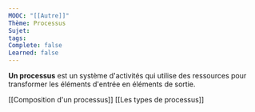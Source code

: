 ```yaml
---
MOOC: "[[Autre]]"
Thème: Processus
Sujet: 
tags: 
Complete: false
Learned: false
---
```

**Un processus** est un système d'activités qui utilise des ressources pour transformer les éléments d'entrée en éléments de sortie. 


[[Composition d'un processus]]
[[Les types de processus]]



